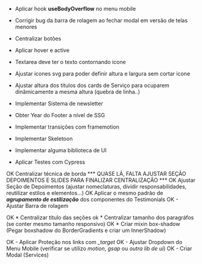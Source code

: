 * Aplicar hook **useBodyOverflow** no menu mobile
* Corrigir bug da barra de rolagem ao fechar modal em versão de telas menores
* Centralizar botões

* Aplicar hover e active

* Textarea deve ter o texto contornando icone
* Ajustar icones svg para poder definir altura e largura sem cortar icone
* Ajustar altura dos títulos dos cards de Serviço para ocuparem dinâmicamente a mesma altura (quebra de linha..)

* Implementar Sistema de newsletter
* Obter Year do Footer a nível de SSG


* Implementar transições com framemotion
* Implementar Skeletoon
* Implementar alguma biblioteca de UI

* Aplicar Testes com Cypress


OK Centralizar técnica de borda *** QUASE LÁ, FALTA AJUSTAR SEÇÃO DEPOIMENTOS E SLIDES PARA FINALIZAR CENTRALIZAÇÃO ***
OK Ajustar Seção de Depoimentos (ajustar nomeclaturas, dividir responsabilidades, reutilizar estilos e elementos...)
OK Aplicar o mesmo padrão de ***agrupamento de estilização*** dos componentes do Testimonials
OK - Ajustar Barra de rolagem

OK * Centralizar título das seções
ok * Centralizar tamanho dos paragráfos (se conter mesmo tamanho responsivo)
OK * Criar mixin box-shadow (Pegar boxshadow do BorderGradients e criar um InnerShadow)

OK - Aplicar Proteção nos links com *_target*
OK - Ajustar Dropdown do Menu Mobile (verificar se utilizo *motion*, *gsap* ou *outra lib de ui*)
OK - Criar Modal (Services)












